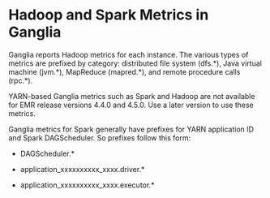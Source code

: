 # Hadoop and Spark Metrics in Ganglia<a name="Hadoopmetrics_Ganglia"></a>

 Ganglia reports Hadoop metrics for each instance\. The various types of metrics are prefixed by category: distributed file system \(dfs\.\*\), Java virtual machine \(jvm\.\*\), MapReduce \(mapred\.\*\), and remote procedure calls \(rpc\.\*\)\. 

YARN\-based Ganglia metrics such as Spark and Hadoop are not available for EMR release versions 4\.4\.0 and 4\.5\.0\. Use a later version to use these metrics\.

Ganglia metrics for Spark generally have prefixes for YARN application ID and Spark DAGScheduler\. So prefixes follow this form: 

+ DAGScheduler\.\*

+ application\_xxxxxxxxxx\_xxxx\.driver\.\*

+ application\_xxxxxxxxxx\_xxxx\.executor\.\*